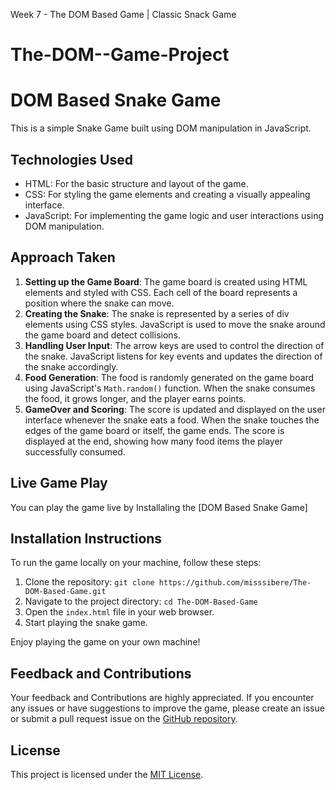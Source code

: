  Week 7 - The DOM Based Game | Classic Snack Game
# The-DOM--Game-Project

# DOM Based Snake Game
This is a simple Snake Game built using DOM manipulation in JavaScript.

## Technologies Used
- HTML: For the basic structure and layout of the game.
- CSS: For styling the game elements and creating a visually appealing interface.
- JavaScript: For implementing the game logic and user interactions using DOM manipulation.

## Approach Taken
1. **Setting up the Game Board**: The game board is created using HTML elements and styled with CSS. Each cell of the board represents a position where the snake can move.
2. **Creating the Snake**: The snake is represented by a series of div elements using CSS styles. JavaScript is used to move the snake around the game board and detect collisions.
3. **Handling User Input**: The arrow keys are used to control the direction of the snake. JavaScript listens for key events and updates the direction of the snake accordingly.
4. **Food Generation**: The food is randomly generated on the game board using JavaScript's `Math.random()` function. When the snake consumes the food, it grows longer, and the player earns points.
5. **GameOver and Scoring**: The score is updated and displayed on the user interface whenever the snake eats a food.
When the snake touches the edges of the game board or itself, the game ends. The score is displayed at the end, showing how many food items the player successfully consumed.

## Live Game Play
You can play the game live by Installaling the [DOM Based Snake Game] 

## Installation Instructions
To run the game locally on your machine, follow these steps:
1. Clone the repository: `git clone https://github.com/misssibere/The-DOM-Based-Game.git`
2. Navigate to the project directory: `cd The-DOM-Based-Game`
3. Open the `index.html` file in your web browser.
4. Start playing the snake game.

Enjoy playing the game on your own machine!


## Feedback and Contributions

Your feedback and Contributions are highly appreciated. If you encounter any issues or have suggestions to improve the game, please create an issue or submit a pull request issue on the [GitHub repository]( https://github.com/misssibere/The-DOM-Based-Game.git ).

## License
This project is licensed under the [MIT License](LICENSE).


